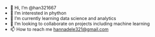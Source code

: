 - 👋 Hi, I’m @han321667
- 👀 I’m interested in phython
- 🌱 I’m currently learning data science and analytics 
- 💞️ I’m looking to collaborate on projects including machine learning
- 📫 How to reach me hannadele321@gmail.com

<!---
han321667/han321667 is a ✨ special ✨ repository because its `README.md` (this file) appears on your GitHub profile.
You can click the Preview link to take a look at your changes.
--->
